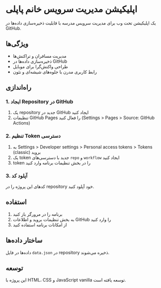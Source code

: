 # اپلیکیشن مدیریت سرویس خانم پاپلی

یک اپلیکیشن تحت وب برای مدیریت سرویس مدرسه با قابلیت ذخیره‌سازی داده‌ها در GitHub.

## ویژگی‌ها

- مدیریت مسافران و تراکنش‌ها
- ذخیره‌سازی داده‌ها در GitHub
- طراحی واکنش‌گرا برای موبایل
- رابط کاربری مدرن با جلوه‌های شیشه‌ای و نئون

## راه‌اندازی

### 1. ایجاد Repository در GitHub

1. یک repository جدید در GitHub ایجاد کنید
2. تنظیمات GitHub Pages را فعال کنید (Settings > Pages > Source: GitHub Actions)

### 2. تنظیم Token دسترسی

1. به Settings > Developer settings > Personal access tokens > Tokens (classic) بروید
2. یک token جدید با دسترسی‌های `repo` و `workflow` ایجاد کنید
3. token را در بخش تنظیمات برنامه وارد کنید

### 3. آپلود کد

کدهای این پروژه را در repository خود آپلود کنید.

## استفاده

1. برنامه را در مرورگر باز کنید
2. به بخش تنظیمات بروید و اطلاعات GitHub را وارد کنید
3. از امکانات برنامه استفاده کنید

## ساختار داده‌ها

داده‌ها در فایل `data.json` در repository ذخیره می‌شوند.

## توسعه

این پروژه با HTML، CSS و JavaScript vanilla توسعه یافته است.